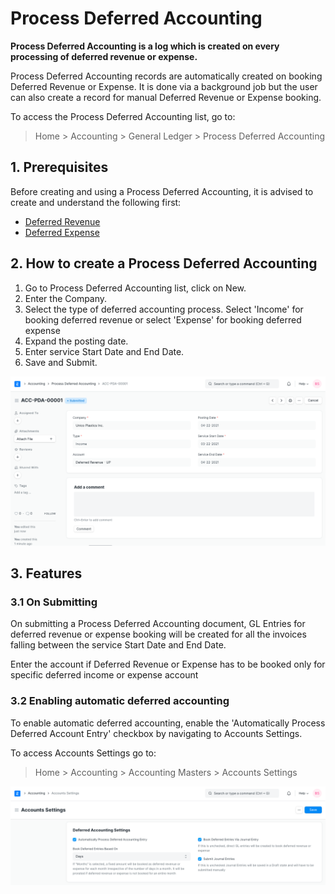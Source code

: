 
# Process Deferred Accounting



**Process Deferred Accounting is a log which is created on every processing of deferred revenue or expense.**


Process Deferred Accounting records are automatically created on booking Deferred Revenue or Expense. It is done via a background job but the user can also create a record for manual Deferred Revenue or Expense booking.


To access the Process Deferred Accounting list, go to:



> 
> Home > Accounting > General Ledger > Process Deferred Accounting
> 
> 
> 


## 1. Prerequisites


Before creating and using a Process Deferred Accounting, it is advised to create and understand the following first:


* [Deferred Revenue](/docs/en/accounts/deferred-revenue)
* [Deferred Expense](/docs/en/accounts/deferred-expense)


## 2. How to create a Process Deferred Accounting


1. Go to Process Deferred Accounting list, click on New.
2. Enter the Company.
3. Select the type of deferred accounting process. Select 'Income' for booking deferred revenue or select 'Expense' for booking deferred expense
4. Expand the posting date.
5. Enter service Start Date and End Date.
6. Save and Submit.


![Process Deferred Revenue](/files/process-deferred-accounting.png)


## 3. Features


### 3.1 On Submitting


On submitting a Process Deferred Accounting document, GL Entries for deferred revenue or expense booking will be created for all the invoices falling between the service Start Date and End Date.


Enter the account if Deferred Revenue or Expense has to be booked only for specific deferred income or expense account


### 3.2 Enabling automatic deferred accounting


To enable automatic deferred accounting, enable the 'Automatically Process Deferred Account Entry' checkbox by navigating to Accounts Settings.


To access Accounts Settings go to:



> 
> Home > Accounting > Accounting Masters > Accounts Settings
> 
> 
> 


![Deferred Accounting Settings](/files/deferred-accounting-settings.png)




